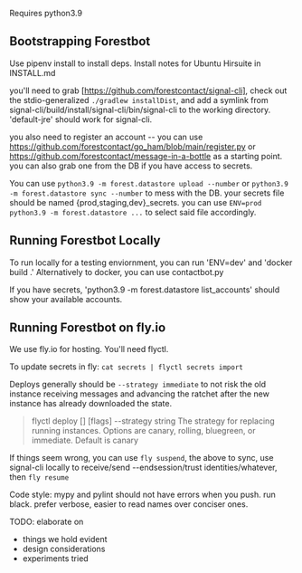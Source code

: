 Requires python3.9

## Bootstrapping Forestbot 

Use pipenv install to install deps. Install notes for Ubuntu Hirsuite in INSTALL.md

you'll need to grab [https://github.com/forestcontact/signal-cli], check out the stdio-generalized `./gradlew installDist`, and add a symlink from signal-cli/build/install/signal-cli/bin/signal-cli to the working directory. 'default-jre' should work for signal-cli. 

you also need to register an account -- you can use https://github.com/forestcontact/go_ham/blob/main/register.py or https://github.com/forestcontact/message-in-a-bottle as a starting point. you can also grab one from the DB if you have access to secrets.

You can use `python3.9 -m forest.datastore upload --number` or `python3.9 -m forest.datastore sync --number` to mess with the DB. your secrets file should be named {prod,staging,dev}_secrets. you can use `ENV=prod python3.9 -m forest.datastore ...` to select said file accordingly.


## Running Forestbot Locally

To run locally for a testing enviornment, you can run 'ENV=dev' and 'docker build .' Alternatively to docker, you can use contactbot.py 

If you have secrets, 'python3.9 -m forest.datastore list_accounts' should show your available accounts. 

## Running Forestbot on fly.io

We use fly.io for hosting. You'll need flyctl.

To update secrets in fly:
`cat secrets | flyctl secrets import`

Deploys generally should be `--strategy immediate` to not risk the old instance receiving messages and advancing the ratchet after the new instance has already downloaded the state.

> flyctl deploy [<workingdirectory>] [flags]
>  --strategy string      The strategy for replacing running instances. Options are canary, rolling, bluegreen, or immediate. Default is canary
  
If things seem wrong, you can use `fly suspend`, the above to sync, use signal-cli locally to receive/send --endsession/trust identities/whatever, then `fly resume`


Code style: mypy and pylint should not have errors when you push. run black. prefer verbose, easier to read names over conciser ones.

TODO: elaborate on

- things we hold evident
- design considerations
- experiments tried

